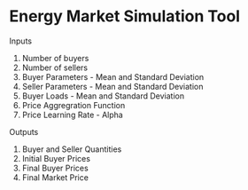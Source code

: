# Energy Market Simulation Tool

Inputs 

1. Number of buyers
2. Number of sellers
3. Buyer Parameters - Mean and Standard Deviation
4. Seller Parameters - Mean and Standard Deviation
5. Buyer Loads - Mean and Standard Deviation
6. Price Aggregration Function
7. Price Learning Rate - Alpha

Outputs 

1. Buyer and Seller Quantities
2. Initial Buyer Prices
3. Final Buyer Prices
4. Final Market Price

